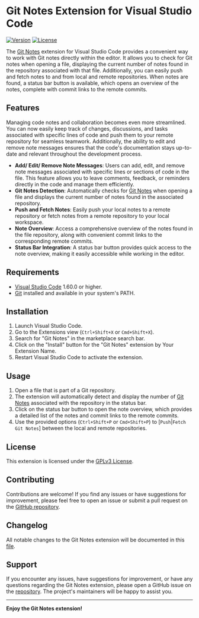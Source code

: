 # Git Notes Extension for Visual Studio Code

[![Version](https://vsmarketplacebadge.apphb.com/version/jrosco.git-notes.png)](https://marketplace.visualstudio.com/items?itemName=jrosco.git-notes)
[![License](https://img.shields.io/badge/license-GPL3-blue.png)](https://github.com/jrosco/vscode-git-notes/blob/master/LICENSE)

The [Git Notes] extension for Visual Studio Code provides a convenient way to work with Git notes directly within the editor. It allows you to check for Git notes when opening a file, displaying the current number of notes found in the repository associated with that file. Additionally, you can easily push and fetch notes to and from local and remote repositories. When notes are found, a status bar button is available, which opens an overview of the notes, complete with commit links to the remote commits.

## Features

Managing code notes and collaboration becomes even more streamlined. You can now easily keep track of changes, discussions, and tasks associated with specific lines of code and push them to your remote repository for seamless teamwork. Additionally, the ability to edit and remove note messages ensures that the code's documentation stays up-to-date and relevant throughout the development process.

- **Add/ Edit/ Remove Note Messages**: Users can add, edit, and remove note messages associated with specific lines or sections of code in the file. This feature allows you to leave comments, feedback, or reminders directly in the code and manage them efficiently.
- **Git Notes Detection**: Automatically checks for [Git Notes] when opening a file and displays the current number of notes found in the associated repository.
- **Push and Fetch Notes**: Easily push your local notes to a remote repository or fetch notes from a remote repository to your local workspace.
- **Note Overview**: Access a comprehensive overview of the notes found in the file repository, along with convenient commit links to the corresponding remote commits.
- **Status Bar Integration**: A status bar button provides quick access to the note overview, making it easily accessible while working in the editor.

## Requirements

- [Visual Studio Code](https://code.visualstudio.com/download) 1.60.0 or higher.
- [Git](https://git-scm.com/) installed and available in your system's PATH.

## Installation

1. Launch Visual Studio Code.
2. Go to the Extensions view (`Ctrl+Shift+X` or `Cmd+Shift+X`).
3. Search for "Git Notes" in the marketplace search bar.
4. Click on the "Install" button for the "Git Notes" extension by Your Extension Name.
5. Restart Visual Studio Code to activate the extension.

## Usage

1. Open a file that is part of a Git repository.
2. The extension will automatically detect and display the number of [Git Notes] associated with the repository in the status bar.
3. Click on the status bar button to open the note overview, which provides a detailed list of the notes and commit links to the remote commits.
4. Use the provided options (`Ctrl+Shift+P` or `Cmd+Shift+P`) to [`Push`|`Fetch Git Notes`] between the local and remote repositories.

## License

This extension is licensed under the [GPLv3 License](https://github.com/jrosco/vscode-git-notes/blob/master/LICENSE.md).

## Contributing

Contributions are welcome! If you find any issues or have suggestions for improvement, please feel free to open an issue or submit a pull request on the [GitHub repository](https://github.com/jrosco/vscode-git-notes).

## Changelog

All notable changes to the Git Notes extension will be documented in this [file](CHANGELOG.md).

## Support

If you encounter any issues, have suggestions for improvement, or have any questions regarding the Git Notes extension, please open a GitHub issue on the [repository](https://github.com/jrosco/vscode-git-notes/issues). The project's maintainers will be happy to assist you.

---

**Enjoy the Git Notes extension!**

[Git Notes]: https://git-scm.com/docs/git-notes